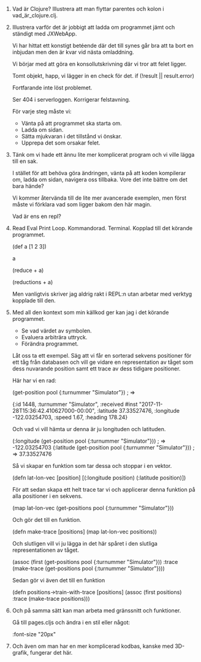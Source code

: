 1. Vad är Clojure? Illustrera att man flyttar parentes och kolon i
   vad_är_clojure.clj.

2. Illustrera varför det är jobbigt att ladda om programmet jämt och
   ständigt med JXWebApp.

   Vi har hittat ett konstigt betéende där det till synes går bra att
   ta bort en inbjudan men den är kvar vid nästa omladdning.

   Vi börjar med att göra en konsollutskrivning där vi tror att felet
   ligger.

   Tomt objekt, happ, vi lägger in en check för det. if (!result || result.error)

   Fortfarande inte löst problemet.

   Ser 404 i serverloggen. Korrigerar felstavning.

   För varje steg måste vi:

   * Vänta på att programmet ska starta om.
   * Ladda om sidan.
   * Sätta mjukvaran i det tillstånd vi önskar.
   * Upprepa det som orsakar felet.




2. Tänk om vi hade ett ännu lite mer komplicerat program och vi ville
   lägga till en sak.

   I stället för att behöva göra ändringen, vänta på att koden
   kompilerar om, ladda om sidan, navigera oss tillbaka. Vore det inte
   bättre om det bara hände?


   Vi kommer återvända till de lite mer avancerade exemplen, men först
   måste vi förklara vad som ligger bakom den här magin.

   Vad är ens en repl?


3. Read Eval Print Loop. Kommandorad. Terminal. Kopplad till det
   körande programmet.

   (def a [1 2 3])

   a

   (reduce + a)

   (reductions + a)

   Men vanligtvis skriver jag aldrig rakt i REPL:n utan arbetar med
   verktyg kopplade till den.

4. Med all den kontext som min källkod ger kan jag i det körande programmet.

   * Se vad värdet av symbolen.
   * Evaluera arbiträra uttryck.
   * Förändra programmet.

   Låt oss ta ett exempel. Säg att vi får en sorterad sekvens
   positioner för ett tåg från databasen och vill ge vidare en
   representation av tåget som dess nuvarande position samt ett trace
   av dess tidigare positioner.

   Här har vi en rad:

   (get-position pool {:turnummer "Simulator"}) ; =>

   {:id 1448, :turnummer "Simulator", :received #inst
   "2017-11-28T15:36:42.410627000-00:00", :latitude 37.33527476,
   :longitude -122.03254703, :speed 1.67, :heading 178.24}

   Och vad vi vill hämta ur denna är ju longituden och latituden.

   (:longitude (get-position pool {:turnummer "Simulator"})) ; => -122.03254703
   (:latitude  (get-position pool {:turnummer "Simulator"})) ; => 37.33527476

   Så vi skapar en funktion som tar dessa och stoppar i en vektor.

   (defn lat-lon-vec [position]
     [(:longitude position) (:latitude position)])

   För att sedan skapa ett helt trace tar vi och applicerar denna
   funktion på alla positioner i en sekvens.

   (map lat-lon-vec (get-positions pool {:turnummer "Simulator"}))

   Och gör det till en funktion.

   (defn make-trace [positions]
     (map lat-lon-vec positions))

   Och slutligen vill vi ju lägga in det här spåret i den slutliga
   representationen av tåget.

   (assoc (first (get-positions pool {:turnummer "Simulator"}))
       :trace
       (make-trace (get-positions pool {:turnummer "Simulator"})))

   Sedan gör vi även det till en funktion

   (defn positions->train-with-trace [positions]
     (assoc (first positions)
          :trace
          (make-trace positions)))



2. Och på samma sätt kan man arbeta med gränssnitt och funktioner.

   Gå till pages.cljs och ändra i en stil eller något:

   :font-size "20px"



5. Och även om man har en mer komplicerad kodbas, kanske med
   3D-grafik, fungerar det här.
